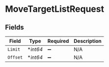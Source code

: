# MoveTargetListRequest


## Fields

| Field              | Type               | Required           | Description        |
| ------------------ | ------------------ | ------------------ | ------------------ |
| `Limit`            | **int64*           | :heavy_minus_sign: | N/A                |
| `Offset`           | **int64*           | :heavy_minus_sign: | N/A                |